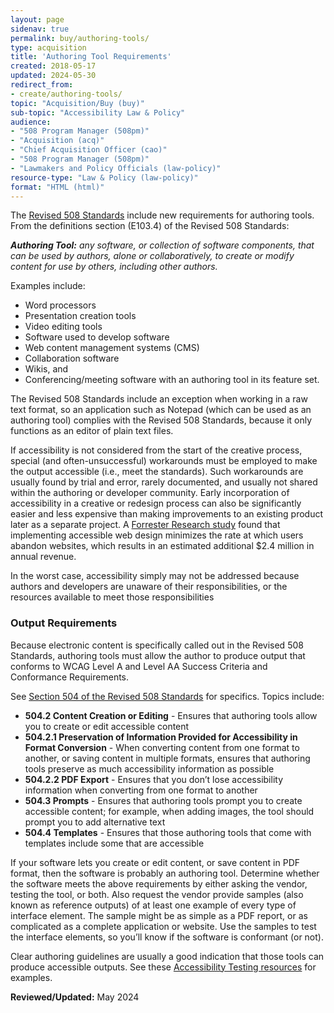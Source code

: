 ```yaml
---
layout: page
sidenav: true
permalink: buy/authoring-tools/
type: acquisition
title: 'Authoring Tool Requirements'
created: 2018-05-17
updated: 2024-05-30
redirect_from:
- create/authoring-tools/
topic: "Acquisition/Buy (buy)"
sub-topic: "Accessibility Law & Policy"
audience:
- "508 Program Manager (508pm)"
- "Acquisition (acq)"
- "Chief Acquisition Officer (cao)"
- "508 Program Manager (508pm)"
- "Lawmakers and Policy Officials (law-policy)"
resource-type: "Law & Policy (law-policy)"
format: "HTML (html)"
---
```


The [Revised 508 Standards][1] include new requirements for authoring tools. From the definitions section (E103.4) of the Revised 508 Standards:

_**Authoring Tool:** any software, or collection of software components, that can be used by authors, alone or collaboratively, to create or modify content for use by others, including other authors._

Examples include:

  * Word processors
  * Presentation creation tools
  * Video editing tools
  * Software used to develop software
  * Web content management systems (CMS)
  * Collaboration software
  * Wikis, and
  * Conferencing/meeting software with an authoring tool in its feature set.

The Revised 508 Standards include an exception when working in a raw text format, so an application such as Notepad (which can be used as an authoring tool) complies with the Revised 508 Standards, because it only functions as an editor of plain text files.

If accessibility is not considered from the start of the creative process, special (and often-unsuccessful) workarounds must be employed to make the output accessible (i.e., meet the standards). Such workarounds are usually found by trial and error, rarely documented, and usually not shared within the authoring or developer community. Early incorporation of accessibility in a creative or redesign process can also be significantly easier and less expensive than making improvements to an existing product later as a separate project. A [Forrester Research study](https://digital.gov/2017/05/09/benefits-of-accessible-design/) found that implementing accessible web design minimizes the rate at which users abandon websites, which results in an estimated additional $2.4 million in annual revenue.

In the worst case, accessibility simply may not be addressed because authors and developers are unaware of their responsibilities, or the resources available to meet those responsibilities

### Output Requirements

Because electronic content is specifically called out in the Revised 508 Standards, authoring tools must allow the author to produce output that conforms to WCAG Level A and Level AA Success Criteria and Conformance Requirements.

See [Section 504 of the Revised 508 Standards][2] for specifics. Topics include:

  * **504.2 Content Creation or Editing** - Ensures that authoring tools allow you to create or edit accessible content
  * **504.2.1 Preservation of Information Provided for Accessibility in Format Conversion** - When converting content from one format to another, or saving content in multiple formats, ensures that authoring tools preserve as much accessibility information as possible
  * **504.2.2 PDF Export** - Ensures that you don’t lose accessibility information when converting from one format to another
  * **504.3 Prompts** - Ensures that authoring tools prompt you to create accessible content; for example, when adding images, the tool should prompt you to add alternative text 
  * **504.4 Templates** - Ensures that those authoring tools that come with templates include some that are accessible

If your software lets you create or edit content, or save content in PDF format, then the software is probably an authoring tool. Determine whether the software meets the above requirements by either asking the vendor, testing the tool, or both. Also request the vendor provide samples (also known as reference outputs) of at least one example of every type of interface element. The sample might be as simple as a PDF report, or as complicated as a complete application or website. Use the samples to test the interface elements, so you’ll know if the software is conformant (or not).

Clear authoring guidelines are usually a good indication that those tools can produce accessible outputs. See these [Accessibility Testing resources][3] for examples.

**Reviewed/Updated:** May 2024

 [1]: https://www.access-board.gov/guidelines-and-standards/communications-and-it/about-the-ict-refresh/final-rule/text-of-the-standards-and-guidelines
 [2]: https://www.access-board.gov/guidelines-and-standards/communications-and-it/about-the-ict-refresh/final-rule/text-of-the-standards-and-guidelines#504-authoring-tools
 [3]: {{site.baseurl}}/test